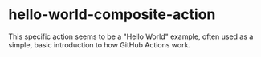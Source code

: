 # hello-world-composite-action
This specific action seems to be a "Hello World" example, often used as a simple, basic introduction to how GitHub Actions work. 
